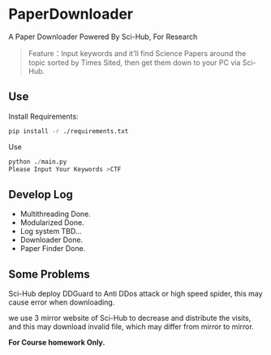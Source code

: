 # PaperDownloader
A Paper Downloader Powered By Sci-Hub, For Research

> Feature：Input keywords and it'll find Science Papers around the topic sorted by Times Sited, then get them down to your PC via Sci-Hub.


## Use

Install Requirements:

```bash
pip install -r ./requirements.txt
```

Use

```python
python ./main.py
Please Input Your Keywords >CTF
```

## Develop Log

- Multithreading        Done.
- Modularized           Done.
- Log system            TBD...
- Downloader            Done.
- Paper Finder          Done.

## Some Problems

Sci-Hub deploy DDGuard to Anti DDos attack or high speed spider, this may cause error when downloading.

we use 3 mirror website of Sci-Hub to decrease and distribute the visits, and this may download invalid file, which may differ from mirror to mirror. 

**For Course homework Only.**
